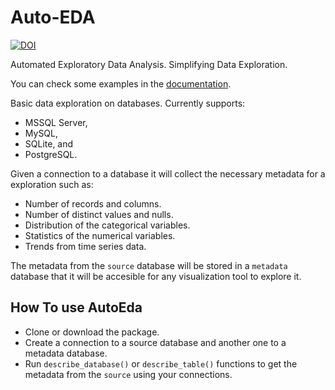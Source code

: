 # Auto-EDA
[![DOI](https://zenodo.org/badge/132180123.svg)](https://zenodo.org/badge/latestdoi/132180123)

Automated Exploratory Data Analysis. Simplifying Data Exploration.

You can check some examples in the [documentation](docs/Documentation.md).

Basic data exploration on databases. Currently supports:
* MSSQL Server,
* MySQL, 
* SQLite, and
* PostgreSQL.

Given a connection to a database it will collect the necessary metadata for a exploration such as:
* Number of records and columns.
* Number of distinct values and nulls.
* Distribution of the categorical variables.
* Statistics of the numerical variables.
* Trends from time series data.

The metadata from the `source` database will be stored in a `metadata` database that it will be accesible for any visualization tool to explore it.

## How To use AutoEda
* Clone or download the package.
* Create a connection to a source database and another one to a metadata database.
* Run `describe_database()` or `describe_table()` functions to get the metadata from the `source` using your connections.
